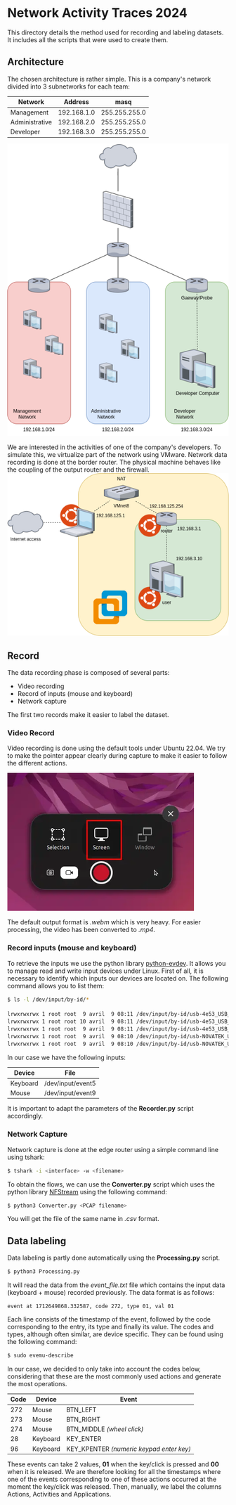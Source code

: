 # Network Activity Traces 2024

This directory details the method used for recording and labeling datasets. It includes all the scripts that were used to create them.
## Architecture

The chosen architecture is rather simple. This is a company's network divided into 3 subnetworks for each team:

| Network        | Address     | masq          |
|----------------|-------------|---------------|
| Management     | 192.168.1.0 | 255.255.255.0 |
| Administrative | 192.168.2.0 | 255.255.255.0 |
| Developer      | 192.168.3.0 | 255.255.255.0 |

![Architecture](images/architecture_company.png "Architecture")

We are interested in the activities of one of the company's developers. To simulate this, we virtualize part of the network using VMware. Network data recording is done at the border router. The physical machine behaves like the coupling of the output router and the firewall.
![Architecture_Locale](images/architecture_local.png "Local Architecture")

## Record

The data recording phase is composed of several parts:
- Video recording
- Record of inputs (mouse and keyboard)
- Network capture

The first two records make it easier to label the dataset.

### Video Record
Video recording is done using the default tools under Ubuntu 22.04. We try to make the pointer appear clearly during capture to make it easier to follow the different actions.

![Video Record](images/img.png "Video record")

The default output format is *.webm* which is very heavy. For easier processing, the video has been converted to *.mp4*.
### Record inputs (mouse and keyboard)
To retrieve the inputs we use the python library [python-evdev](https://python-evdev.readthedocs.io/en/latest/). It allows you to manage read and write input devices under Linux. First of all, it is necessary to identify which inputs our devices are located on. The following command allows you to list them:
```bash
$ ls -l /dev/input/by-id/*

lrwxrwxrwx 1 root root  9 avril  9 08:11 /dev/input/by-id/usb-4e53_USB_OPTICAL_MOUSE-event-mouse -> ../event9
lrwxrwxrwx 1 root root 10 avril  9 08:11 /dev/input/by-id/usb-4e53_USB_OPTICAL_MOUSE-if01-event-kbd -> ../event14
lrwxrwxrwx 1 root root  9 avril  9 08:11 /dev/input/by-id/usb-4e53_USB_OPTICAL_MOUSE-mouse -> ../mouse3
lrwxrwxrwx 1 root root  9 avril  9 08:10 /dev/input/by-id/usb-NOVATEK_USB_Keyboard-event-if01 -> ../event8
lrwxrwxrwx 1 root root  9 avril  9 08:10 /dev/input/by-id/usb-NOVATEK_USB_Keyboard-event-kbd -> ../event5
```

In our case we have the following inputs:

| Device   | File              | 
|----------|-------------------|
| Keyboard | /dev/input/event5 | 
| Mouse    | /dev/input/event9 | 

It is important to adapt the parameters of the **Recorder.py** script accordingly.
### Network Capture

Network capture is done at the edge router using a simple command line using tshark:
```bash
$ tshark -i <interface> -w <filename>
```

To obtain the flows, we can use the **Converter.py** script which uses the python library [NFStream](https://www.nfstream.org/) using the following command:
```bash
$ python3 Converter.py <PCAP filename>
```
You will get the file of the same name in *.csv* format.
## Data labeling
Data labeling is partly done automatically using the **Processing.py** script.
```bash
$ python3 Processing.py
```
It will read the data from the *event_file.txt* file which contains the input data (keyboard + mouse) recorded previously. The data format is as follows:
```
event at 1712649868.332587, code 272, type 01, val 01
```

Each line consists of the timestamp of the event, followed by the code corresponding to the entry, its type and finally its value. The codes and types, although often similar, are device specific. They can be found using the following command:
```bash
$ sudo evemu-describe
```
In our case, we decided to only take into account the codes below, considering that these are the most commonly used actions and generate the most operations.

| Code | Device   | Event                                 | 
|------|----------|---------------------------------------|
| 272  | Mouse    | BTN_LEFT                              | 
| 273  | Mouse    | BTN_RIGHT                             | 
| 274  | Mouse    | BTN_MIDDLE *(wheel click)*           | 
| 28   | Keyboard | KEY_ENTER                             | 
| 96   | Keyboard | KEY_KPENTER *(numeric keypad enter key)* | 

These events can take 2 values, **01** when the key/click is pressed and **00** when it is released.
We are therefore looking for all the timestamps where one of the events corresponding to one of these actions occurred at the moment the key/click was released.
Then, manually, we label the columns Actions, Activities and Applications.